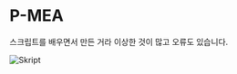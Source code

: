 # P-MEA
스크립트를 배우면서 만든 거라 이상한 것이 많고 오류도 있습니다.

![Skript](https://img.shields.io/badge/Skript-DA1F26?style=for-the-badge&logo=Minecraft&logoColor=ffffff)
